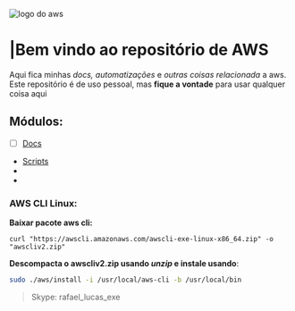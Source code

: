![logo do aws](https://p.kindpng.com/picc/s/152-1522129_how-to-manage-and-automate-aws-ebs-snapshots.png)
# |Bem vindo ao repositório de AWS
Aqui fica minhas _docs, automatizações_ e _outras coisas relacionada_ a aws.
Este repositório é de uso pessoal, mas **fique a vontade** para usar qualquer coisa aqui

## Módulos:
-  [ ] [Docs](https://github.com/rafael-debug/AWS/tree/main/Docs)
-  [Scripts](https://github.com/rafael-debug/AWS/tree/main/Scripts)
-
-


### AWS CLI Linux:
**Baixar pacote aws cli:**
```shcl
curl "https://awscli.amazonaws.com/awscli-exe-linux-x86_64.zip" -o "awscliv2.zip"
```
**Descompacta o awscliv2.zip usando _unzip_ e instale usando**:
```sh
sudo ./aws/install -i /usr/local/aws-cli -b /usr/local/bin
```



>Skype: rafael_lucas_exe